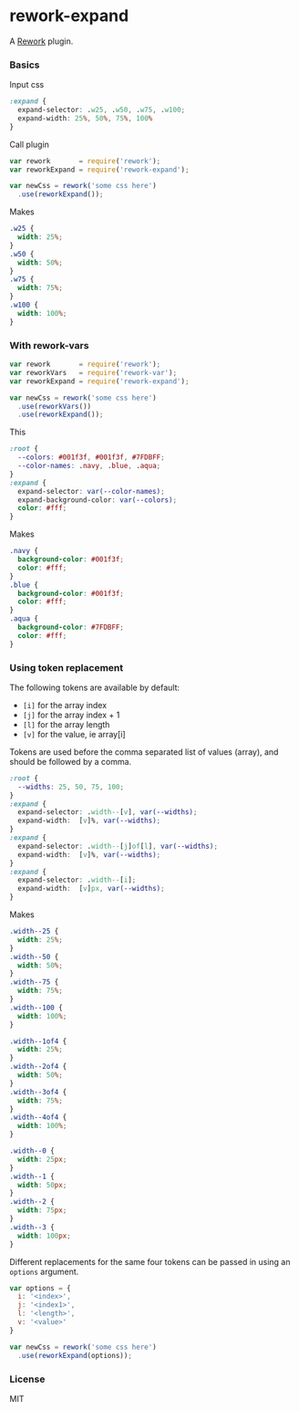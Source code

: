 rework-expand
=============

A [Rework](https://github.com/reworkcss/rework) plugin.

### Basics

Input css

```css
:expand {
  expand-selector: .w25, .w50, .w75, .w100;
  expand-width: 25%, 50%, 75%, 100%
}
```

Call plugin

```js
var rework       = require('rework');
var reworkExpand = require('rework-expand');

var newCss = rework('some css here')
  .use(reworkExpand());
```

Makes

```css
.w25 {
  width: 25%;
}
.w50 {
  width: 50%;
}
.w75 {
  width: 75%;
}
.w100 {
  width: 100%;
}
```

### With rework-vars
```js
var rework       = require('rework');
var reworkVars   = require('rework-var');
var reworkExpand = require('rework-expand');

var newCss = rework('some css here')
  .use(reworkVars())
  .use(reworkExpand());
```

This
```css
:root {
  --colors: #001f3f, #001f3f, #7FDBFF;
  --color-names: .navy, .blue, .aqua;
}
:expand {
  expand-selector: var(--color-names);
  expand-background-color: var(--colors);
  color: #fff;
}
```
Makes
```css
.navy {
  background-color: #001f3f;
  color: #fff;
}
.blue {
  background-color: #001f3f;
  color: #fff;
}
.aqua {
  background-color: #7FDBFF;
  color: #fff;
}
```

### Using token replacement

The following tokens are available by default:

* `[i]` for the array index
* `[j]` for the array index + 1
* `[l]` for the array length
* `[v]` for the value, ie array[i]

Tokens are used before the comma separated list of values (array), and should be followed by a comma.

```css
:root {
  --widths: 25, 50, 75, 100;
}
:expand {
  expand-selector: .width--[v], var(--widths);
  expand-width:  [v]%, var(--widths);
}
:expand {
  expand-selector: .width--[j]of[l], var(--widths);
  expand-width:  [v]%, var(--widths);
}
:expand {
  expand-selector: .width--[i];
  expand-width:  [v]px, var(--widths);
}
```

Makes

```css
.width--25 {
  width: 25%;
}
.width--50 {
  width: 50%;
}
.width--75 {
  width: 75%;
}
.width--100 {
  width: 100%;
}

.width--1of4 {
  width: 25%;
}
.width--2of4 {
  width: 50%;
}
.width--3of4 {
  width: 75%;
}
.width--4of4 {
  width: 100%;
}

.width--0 {
  width: 25px;
}
.width--1 {
  width: 50px;
}
.width--2 {
  width: 75px;
}
.width--3 {
  width: 100px;
}
```

Different replacements for the same four tokens can be passed in using an `options` argument.

```js
var options = {
  i: '<index>',
  j: '<index1>',
  l: '<length>',
  v: '<value>'
}

var newCss = rework('some css here')
  .use(reworkExpand(options));
```


### License

MIT
